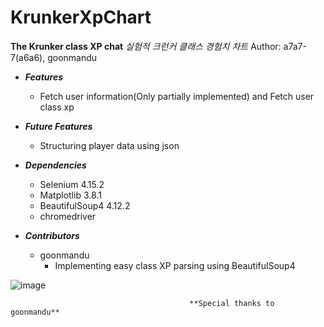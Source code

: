 # KrunkerXpChart
**The Krunker class XP chat**
*실험적 크런커 클래스 경험치 차트*
Author: a7a7-7(a6a6), goonmandu

* _**Features**_
  * Fetch user information(Only partially implemented) and Fetch user class xp
 
* _**Future Features**_
  * Structuring player data using json

* _**Dependencies**_
  * Selenium 4.15.2
  * Matplotlib 3.8.1
  * BeautifulSoup4 4.12.2
  * chromedriver

* _**Contributors**_
  * goonmandu
    * Implementing easy class XP parsing using BeautifulSoup4

![image](https://github.com/a7a7-7/KrunkerXpChart/assets/97081428/576cf770-08b0-4753-abb9-994eee17b21f)



                                            **Special thanks to goonmandu**


